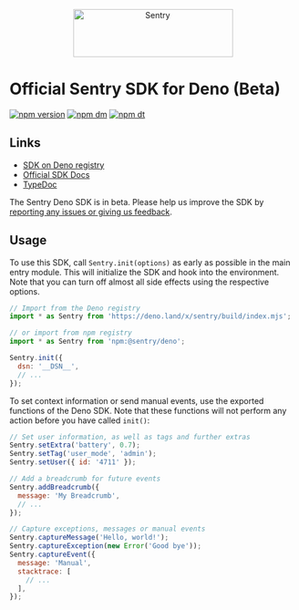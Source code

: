 <p align="center">
  <a href="https://sentry.io/?utm_source=github&utm_medium=logo" target="_blank">
    <img src="https://sentry-brand.storage.googleapis.com/sentry-wordmark-dark-280x84.png" alt="Sentry" width="280" height="84">
  </a>
</p>

# Official Sentry SDK for Deno (Beta)

[![npm version](https://img.shields.io/npm/v/@sentry/deno.svg)](https://www.npmjs.com/package/@sentry/deno)
[![npm dm](https://img.shields.io/npm/dm/@sentry/deno.svg)](https://www.npmjs.com/package/@sentry/deno)
[![npm dt](https://img.shields.io/npm/dt/@sentry/deno.svg)](https://www.npmjs.com/package/@sentry/deno)

## Links

- [SDK on Deno registry](https://deno.land/x/sentry)
- [Official SDK Docs](https://docs.sentry.io/quickstart/)
- [TypeDoc](http://getsentry.github.io/sentry-javascript/)

The Sentry Deno SDK is in beta. Please help us improve the SDK by
[reporting any issues or giving us feedback](https://github.com/getsentry/sentry-javascript/issues).

## Usage

To use this SDK, call `Sentry.init(options)` as early as possible in the main entry module. This will initialize the SDK
and hook into the environment. Note that you can turn off almost all side effects using the respective options.

```javascript
// Import from the Deno registry
import * as Sentry from 'https://deno.land/x/sentry/build/index.mjs';

// or import from npm registry
import * as Sentry from 'npm:@sentry/deno';

Sentry.init({
  dsn: '__DSN__',
  // ...
});
```

To set context information or send manual events, use the exported functions of the Deno SDK. Note that these functions
will not perform any action before you have called `init()`:

```javascript
// Set user information, as well as tags and further extras
Sentry.setExtra('battery', 0.7);
Sentry.setTag('user_mode', 'admin');
Sentry.setUser({ id: '4711' });

// Add a breadcrumb for future events
Sentry.addBreadcrumb({
  message: 'My Breadcrumb',
  // ...
});

// Capture exceptions, messages or manual events
Sentry.captureMessage('Hello, world!');
Sentry.captureException(new Error('Good bye'));
Sentry.captureEvent({
  message: 'Manual',
  stacktrace: [
    // ...
  ],
});
```
